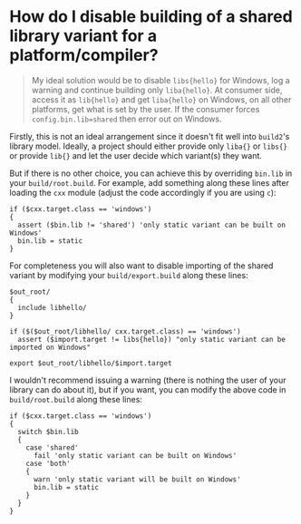 # How do I disable building of a shared library variant for a platform/compiler?

> My ideal solution would be to disable `libs{hello}` for Windows, log a
> warning and continue building only `liba{hello}`. At consumer side, access
> it as `lib{hello}` and get `liba{hello}` on Windows, on all other platforms,
> get what is set by the user. If the consumer forces `config.bin.lib=shared`
> then error out on Windows.

Firstly, this is not an ideal arrangement since it doesn't fit well into
`build2`'s library model. Ideally, a project should either provide only
`liba{}` or `libs{}` or provide `lib{}` and let the user decide which
variant(s) they want.

But if there is no other choice, you can achieve this by overriding `bin.lib`
in your `build/root.build`. For example, add something along these lines after
loading the `cxx` module (adjust the code accordingly if you are using `c`):

```
if ($cxx.target.class == 'windows')
{
  assert ($bin.lib != 'shared') 'only static variant can be built on Windows'
  bin.lib = static
}
```

For completeness you will also want to disable importing of the shared variant
by modifying your `build/export.build` along these lines:

```
$out_root/
{
  include libhello/
}

if ($($out_root/libhello/ cxx.target.class) == 'windows')
  assert ($import.target != libs{hello}) "only static variant can be imported on Windows"

export $out_root/libhello/$import.target
```

I wouldn't recommend issuing a warning (there is nothing the user of your
library can do about it), but if you want, you can modify the above code in
`build/root.build` along these lines:

```
if ($cxx.target.class == 'windows')
{
  switch $bin.lib
  {
    case 'shared'
      fail 'only static variant can be built on Windows'
    case 'both'
    {
      warn 'only static variant will be built on Windows'
      bin.lib = static
    }
  }
}
```
